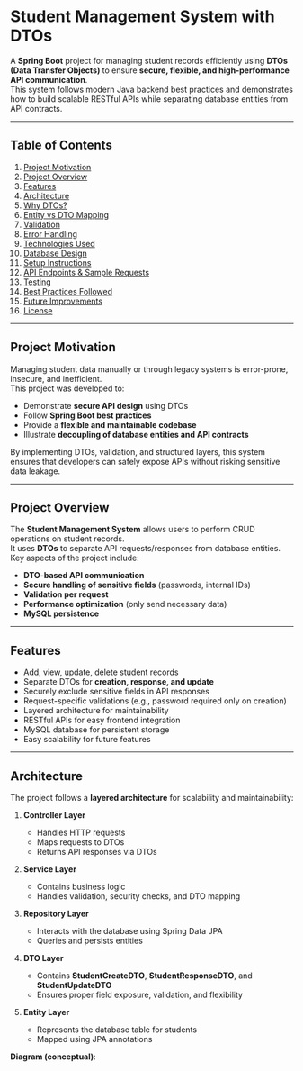 # Student Management System with DTOs

A **Spring Boot** project for managing student records efficiently using **DTOs (Data Transfer Objects)** to ensure **secure, flexible, and high-performance API communication**.  
This system follows modern Java backend best practices and demonstrates how to build scalable RESTful APIs while separating database entities from API contracts.

---

## Table of Contents

1. [Project Motivation](#project-motivation)  
2. [Project Overview](#project-overview)  
3. [Features](#features)  
4. [Architecture](#architecture)  
5. [Why DTOs?](#why-dtos)  
6. [Entity vs DTO Mapping](#entity-vs-dto-mapping)  
7. [Validation](#validation)  
8. [Error Handling](#error-handling)  
9. [Technologies Used](#technologies-used)  
10. [Database Design](#database-design)  
11. [Setup Instructions](#setup-instructions)  
12. [API Endpoints & Sample Requests](#api-endpoints--sample-requests)  
13. [Testing](#testing)  
14. [Best Practices Followed](#best-practices-followed)  
15. [Future Improvements](#future-improvements)  
16. [License](#license)  

---

## Project Motivation

Managing student data manually or through legacy systems is error-prone, insecure, and inefficient.  
This project was developed to:

- Demonstrate **secure API design** using DTOs  
- Follow **Spring Boot best practices**  
- Provide a **flexible and maintainable codebase**  
- Illustrate **decoupling of database entities and API contracts**  

By implementing DTOs, validation, and structured layers, this system ensures that developers can safely expose APIs without risking sensitive data leakage.

---

## Project Overview

The **Student Management System** allows users to perform CRUD operations on student records.  
It uses **DTOs** to separate API requests/responses from database entities.  
Key aspects of the project include:

- **DTO-based API communication**  
- **Secure handling of sensitive fields** (passwords, internal IDs)  
- **Validation per request**  
- **Performance optimization** (only send necessary data)  
- **MySQL persistence**  

---

## Features

- Add, view, update, delete student records  
- Separate DTOs for **creation, response, and update**  
- Securely exclude sensitive fields in API responses  
- Request-specific validations (e.g., password required only on creation)  
- Layered architecture for maintainability  
- RESTful APIs for easy frontend integration  
- MySQL database for persistent storage  
- Easy scalability for future features  

---

## Architecture

The project follows a **layered architecture** for scalability and maintainability:

1. **Controller Layer**  
   - Handles HTTP requests  
   - Maps requests to DTOs  
   - Returns API responses via DTOs  

2. **Service Layer**  
   - Contains business logic  
   - Handles validation, security checks, and DTO mapping  

3. **Repository Layer**  
   - Interacts with the database using Spring Data JPA  
   - Queries and persists entities  

4. **DTO Layer**  
   - Contains **StudentCreateDTO**, **StudentResponseDTO**, and **StudentUpdateDTO**  
   - Ensures proper field exposure, validation, and flexibility  

5. **Entity Layer**  
   - Represents the database table for students  
   - Mapped using JPA annotations  

**Diagram (conceptual)**:  
